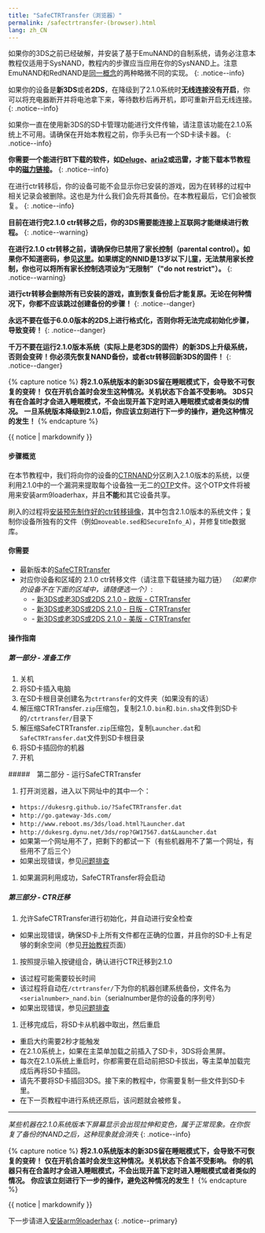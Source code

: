 ```yaml
---
title: "SafeCTRTransfer（浏览器）"
permalink: /safectrtransfer-(browser).html
lang: zh_CN
---
```


如果你的3DS之前已经破解，并安装了基于EmuNAND的自制系统，请务必注意本教程仅适用于SysNAND，教程内的步骤应当应用在你的SysNAND上。注意EmuNAND和RedNAND是[同一概念](http://3dbrew.org/wiki/NAND_Redirection)的两种略微不同的实现。
{: .notice--info}

如果你的设备是**新3DS**或者**2DS**，在降级到了2.1.0系统时**无线连接没有开启**，你可以将充电器断开并将电池拿下来，等待数秒后再开机，即可重新开启无线连接。
{: .notice--info}

如果你一直在使用新3DS的SD卡管理功能进行文件传输，请注意该功能在2.1.0系统上不可用。请确保在开始本教程之前，你手头已有一个SD卡读卡器。
{: .notice--info}

**你需要一个能进行BT下载的软件，如[Deluge](http://dev.deluge-torrent.org/wiki/Download)、[aria2](https://aria2.github.io/)或迅雷，才能下载本节教程中的[磁力链接](http://baike.baidu.com/item/%E7%A3%81%E5%8A%9B%E9%93%BE%E6%8E%A5)。**
{: .notice--info}

在进行ctr转移后，你的设备可能不会显示你已安装的游戏，因为在转移的过程中相关记录会被删除。这也是为什么我们会先将其备份。在本教程最后，它们会被恢复。
{: .notice--info}

**目前在进行完2.1.0 ctr转移之后，你的3DS需要能连接上互联网才能继续进行教程。**
{: .notice--warning}

**在进行2.1.0 ctr转移之前，请确保你已禁用了家长控制（parental control）。如果你不知道密码，参见[这里](https://mkey.salthax.org/)。如果绑定的NNID是13岁以下儿童，无法禁用家长控制，你也可以将所有家长控制选项设为“无限制”（"do not restrict"）。**
{: .notice--warning}

**进行ctr转移会删除所有已安装的游戏，直到恢复备份后才能复原。无论在何种情况下，你都不应该跳过创建备份的步骤！**
{: .notice--danger}

**永远不要在低于6.0.0版本的2DS上进行格式化，否则你将无法完成初始化步骤，导致变砖！**
{: .notice--danger}

**千万不要在运行2.1.0版本系统（实际上是老3DS的固件）的新3DS上升级系统，否则会变砖！你必须先恢复NAND备份，或者ctr转移回新3DS的固件！**
{: .notice--danger}

{% capture notice %}
**将2.1.0系统版本的新3DS留在睡眠模式下，会导致不可恢复的变砖！**
**仅在开机合盖时会发生这种情况。关机状态下合盖不受影响。**
**3DS只有在合盖时才会进入睡眠模式，不会出现开盖下定时进入睡眠模式或者类似的情况。**
**一旦系统版本降级到2.1.0后，你应该立刻进行下一步的操作，避免这种情况的发生！**
{% endcapture %}

<div class="notice--danger">{{ notice | markdownify }}</div>

#### 步骤概览

在本节教程中，我们将向你的设备的[CTRNAND](https://www.3dbrew.org/wiki/Flash_Filesystem#CTR_partition)分区刷入2.1.0版本的系统，以便利用2.1.0中的一个漏洞来提取每个设备独一无二的[OTP](otp-info)文件。这个OTP文件将被用来安装arm9loaderhax，并且**不能**和其它设备共享。

刷入的过程将[安装预先制作好的ctr转移镜像](https://www.reddit.com/r/3dshacks/comments/4zhe4a/)，其中包含2.1.0版本的系统文件；复制你设备所独有的文件（例如`moveable.sed`和`SecureInfo_A`），并修复title数据库。

#### 你需要

* 最新版本的[SafeCTRTransfer](https://github.com/d0k3/SafeCTRTransfer/releases/latest)
* 对应你设备和区域的 2.1.0 ctr转移文件（请注意下载链接为磁力链）
*（如果你的设备不在下面的区域中，请随便选一个）*:
  +    <i class="fa fa-magnet" aria-hidden="true" title="这个下载链接是磁力链格式的。请使用BT种子客户端进行下载。"></i> - [新3DS或老3DS或2DS 2.1.0 - 欧版 - CTRTransfer](magnet:?xt=urn:btih:89acc9c1b488b8b38251de0ddf07975d6bd354a1&dn=2.1.0-4E%5Fctrtransfer%5Fo3ds.zip&tr=udp%3A%2F%2Ftracker.coppersurfer.tk%3A6969%2Fannounce&tr=udp%3A%2F%2Ftracker.opentrackr.org%3A1337%2Fannounce&tr=http%3A%2F%2Ftracker.opentrackr.org%3A1337%2Fannounce&tr=udp%3A%2F%2Fzer0day.ch%3A1337%2Fannounce&tr=udp%3A%2F%2Ftracker.leechers-paradise.org%3A6969%2Fannounce&tr=http%3A%2F%2Fexplodie.org%3A6969%2Fannounce&tr=udp%3A%2F%2Fexplodie.org%3A6969%2Fannounce&tr=udp%3A%2F%2F9.rarbg.com%3A2710%2Fannounce&tr=udp%3A%2F%2Fp4p.arenabg.com%3A1337%2Fannounce&tr=http%3A%2F%2Fp4p.arenabg.com%3A1337%2Fannounce&tr=udp%3A%2F%2Ftracker.aletorrenty.pl%3A2710%2Fannounce&tr=http%3A%2F%2Ftracker.aletorrenty.pl%3A2710%2Fannounce&tr=http%3A%2F%2Ftracker1.wasabii.com.tw%3A6969%2Fannounce&tr=http%3A%2F%2Ftracker.baravik.org%3A6970%2Fannounce&tr=http%3A%2F%2Ftracker.tfile.me%2Fannounce&tr=udp%3A%2F%2Ftorrent.gresille.org%3A80%2Fannounce&tr=http%3A%2F%2Ftorrent.gresille.org%2Fannounce&tr=udp%3A%2F%2Ftracker.yoshi210.com%3A6969%2Fannounce&tr=udp%3A%2F%2Ftracker.tiny-vps.com%3A6969%2Fannounce&tr=udp%3A%2F%2Ftracker.filetracker.pl%3A8089%2Fannounce)
  +    <i class="fa fa-magnet" aria-hidden="true" title="这个下载链接是磁力链格式的。请使用BT种子客户端进行下载。"></i> - [新3DS或老3DS或2DS 2.1.0 - 日版 - CTRTransfer](magnet:?xt=urn:btih:3dbb9c9c85a33c6242f424dcbaebcacdd8a5912b&dn=2.1.0-4J%5Fctrtransfer%5Fo3ds.zip&tr=udp%3A%2F%2Ftracker.coppersurfer.tk%3A6969%2Fannounce&tr=udp%3A%2F%2Ftracker.opentrackr.org%3A1337%2Fannounce&tr=http%3A%2F%2Ftracker.opentrackr.org%3A1337%2Fannounce&tr=udp%3A%2F%2Fzer0day.ch%3A1337%2Fannounce&tr=udp%3A%2F%2Ftracker.leechers-paradise.org%3A6969%2Fannounce&tr=http%3A%2F%2Fexplodie.org%3A6969%2Fannounce&tr=udp%3A%2F%2Fexplodie.org%3A6969%2Fannounce&tr=udp%3A%2F%2F9.rarbg.com%3A2710%2Fannounce&tr=udp%3A%2F%2Fp4p.arenabg.com%3A1337%2Fannounce&tr=http%3A%2F%2Fp4p.arenabg.com%3A1337%2Fannounce&tr=udp%3A%2F%2Ftracker.aletorrenty.pl%3A2710%2Fannounce&tr=http%3A%2F%2Ftracker.aletorrenty.pl%3A2710%2Fannounce&tr=http%3A%2F%2Ftracker1.wasabii.com.tw%3A6969%2Fannounce&tr=http%3A%2F%2Ftracker.baravik.org%3A6970%2Fannounce&tr=http%3A%2F%2Ftracker.tfile.me%2Fannounce&tr=udp%3A%2F%2Ftorrent.gresille.org%3A80%2Fannounce&tr=http%3A%2F%2Ftorrent.gresille.org%2Fannounce&tr=udp%3A%2F%2Ftracker.yoshi210.com%3A6969%2Fannounce&tr=udp%3A%2F%2Ftracker.tiny-vps.com%3A6969%2Fannounce&tr=udp%3A%2F%2Ftracker.filetracker.pl%3A8089%2Fannounce)
  +    <i class="fa fa-magnet" aria-hidden="true" title="这个下载链接是磁力链格式的。请使用BT种子客户端进行下载。"></i> - [新3DS或老3DS或2DS 2.1.0 - 美版 - CTRTransfer](magnet:?xt=urn:btih:1609ce9ee7b0ed9b6dea0b3e7cca4fc52dad6ff4&dn=2.1.0-4U%5Fctrtransfer%5Fo3ds.zip&tr=udp%3A%2F%2Ftracker.coppersurfer.tk%3A6969%2Fannounce&tr=udp%3A%2F%2Ftracker.opentrackr.org%3A1337%2Fannounce&tr=http%3A%2F%2Ftracker.opentrackr.org%3A1337%2Fannounce&tr=udp%3A%2F%2Fzer0day.ch%3A1337%2Fannounce&tr=udp%3A%2F%2Ftracker.leechers-paradise.org%3A6969%2Fannounce&tr=http%3A%2F%2Fexplodie.org%3A6969%2Fannounce&tr=udp%3A%2F%2Fexplodie.org%3A6969%2Fannounce&tr=udp%3A%2F%2F9.rarbg.com%3A2710%2Fannounce&tr=udp%3A%2F%2Fp4p.arenabg.com%3A1337%2Fannounce&tr=http%3A%2F%2Fp4p.arenabg.com%3A1337%2Fannounce&tr=udp%3A%2F%2Ftracker.aletorrenty.pl%3A2710%2Fannounce&tr=http%3A%2F%2Ftracker.aletorrenty.pl%3A2710%2Fannounce&tr=http%3A%2F%2Ftracker1.wasabii.com.tw%3A6969%2Fannounce&tr=http%3A%2F%2Ftracker.baravik.org%3A6970%2Fannounce&tr=http%3A%2F%2Ftracker.tfile.me%2Fannounce&tr=udp%3A%2F%2Ftorrent.gresille.org%3A80%2Fannounce&tr=http%3A%2F%2Ftorrent.gresille.org%2Fannounce&tr=udp%3A%2F%2Ftracker.yoshi210.com%3A6969%2Fannounce&tr=udp%3A%2F%2Ftracker.tiny-vps.com%3A6969%2Fannounce&tr=udp%3A%2F%2Ftracker.filetracker.pl%3A8089%2Fannounce)

#### 操作指南

##### 第一部分 - 准备工作

1. 关机
1. 将SD卡插入电脑
1. 在SD卡根目录创建名为`ctrtransfer`的文件夹（如果没有的话）
1. 解压缩CTRTransfer`.zip`压缩包，复制2.1.0`.bin`和`.bin.sha`文件到SD卡的`/ctrtransfer/`目录下
1. 解压缩SafeCTRTransfer`.zip`压缩包，复制`Launcher.dat`和`SafeCTRTransfer.dat`文件到SD卡根目录
1. 将SD卡插回你的机器
1. 开机

#####　第二部分 - 运行SafeCTRTransfer

1. 打开浏览器，进入以下网址中的其中一个：
  + `https://dukesrg.github.io/?SafeCTRTransfer.dat`
  + `http://go.gateway-3ds.com/`
  + `http://www.reboot.ms/3ds/load.html?Launcher.dat`
  + `http://dukesrg.dynu.net/3ds/rop?GW17567.dat&Launcher.dat`
  + 如果第一个网址用不了，把剩下的都试一下（有些机器用不了第一个网址，有些用不了后三个）
  + 如果出现错误，参见[问题排查](troubleshooting#ts_browser)
1. 如果漏洞利用成功，SafeCTRTransfer将会启动

##### 第三部分 - CTR迁移

1. 允许SafeCTRTransfer进行初始化，并自动进行安全检查
  + 如果出现错误，确保SD卡上所有文件都在正确的位置，并且你的SD卡上有足够的剩余空间（参见[开始教程](get-started)页面）
1. 按照提示输入按键组合，确认进行CTR迁移到2.1.0
  + 该过程可能需要较长时间
  + 该过程将自动在`/ctrtransfer/`下为你的机器创建系统备份，文件名为`<serialnumber>_nand.bin`（serialnumber是你的设备的序列号）
  + 如果出现错误，参见[问题排查](troubleshooting#ts_transfer)
1. 迁移完成后，将SD卡从机器中取出，然后重启
  + 重启大约需要2秒才能触发
  + 在2.1.0系统上，如果在主菜单加载之前插入了SD卡，3DS将会黑屏。
  + 每次在2.1.0系统上重启时，你都需要在启动前把SD卡拔出，等主菜单加载完成后再将SD卡插回。
  + 请先不要将SD卡插回3DS。接下来的教程中，你需要复制一些文件到SD卡里。
  + 在下一页教程中进行系统还原后，该问题就会被修复。

---

*某些机器在2.1.0系统版本下屏幕显示会出现拉伸和变色，属于正常现象。在你恢复了备份的NAND之后，这种现象就会消失*
{: .notice--info}

{% capture notice %}
**将2.1.0系统版本的新3DS留在睡眠模式下，会导致不可恢复的变砖！**
**仅在开机合盖时会发生这种情况。关机状态下合盖不受影响。**
**你的机器只有在合盖时才会进入睡眠模式，不会出现开盖下定时进入睡眠模式或者类似的情况。**
**你应该立刻进行下一步的操作，避免这种情况的发生！**
{% endcapture %}

<div class="notice--danger">{{ notice | markdownify }}</div>

下一步请进入[安装arm9loaderhax](installing-arm9loaderhax)
{: .notice--primary}

